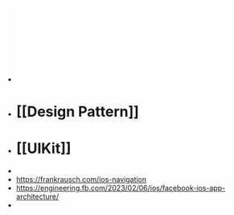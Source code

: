 - ![20230804_DesignPatterns-WebView-CloudKit.pdf](../assets/20230804_DesignPatterns-WebView-CloudKit_1691240506962_0.pdf)
- # [[Design Pattern]]
- # [[UIKit]]
-
- https://frankrausch.com/ios-navigation
- https://engineering.fb.com/2023/02/06/ios/facebook-ios-app-architecture/
-
